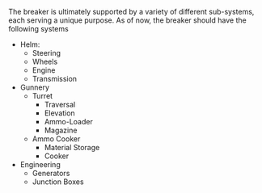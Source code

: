 The breaker is ultimately supported by a variety of different sub-systems, each serving a unique purpose. As of now, the breaker should have the following systems

* Helm:
	* Steering
	* Wheels
	* Engine
	* Transmission
* Gunnery
	* Turret
		* Traversal
		* Elevation
		* Ammo-Loader
		* Magazine
	* Ammo Cooker
		* Material Storage
		* Cooker
* Engineering
	* Generators
	* Junction Boxes